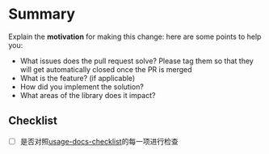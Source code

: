 <!-- Thanks for submitting a pull request! We appreciate you spending the time to work on these changes. Please follow the template so that the reviewers can easily understand what the content changes affect -->

# Summary

Explain the **motivation** for making this change: here are some points to help you:

- What issues does the pull request solve? Please tag them so that they will get automatically closed once the PR is merged
- What is the feature? (if applicable)
- How did you implement the solution?
- What areas of the library does it impact?

## Checklist

<!-- 检查项, 请自行排查并打钩, 通过: [X] -->

- [ ] 是否对照[usage-docs-checklist](/react-native-oh-library/usage-docs/blob/master/zh-cn/usage-docs-checklist.md)的每一项进行检查
